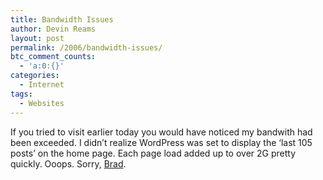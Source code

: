 ```yaml
---
title: Bandwidth Issues
author: Devin Reams
layout: post
permalink: /2006/bandwidth-issues/
btc_comment_counts:
  - 'a:0:{}'
categories:
  - Internet
tags:
  - Websites
---
```

If you tried to visit earlier today you would have noticed my bandwith had been exceeded. I didn&#8217;t realize WordPress was set to display the &#8216;last 105 posts&#8217; on the home page. Each page load added up to over 2G pretty quickly. Ooops. Sorry, [Brad][1].

 [1]: http://www.bradjasper.com/